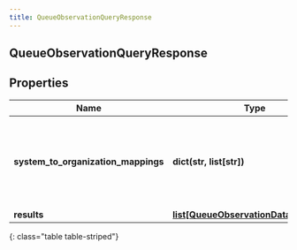 ```yaml
---
title: QueueObservationQueryResponse
---
```

## QueueObservationQueryResponse

## Properties

|Name | Type | Description | Notes|
|------------ | ------------- | ------------- | -------------|
| **system_to_organization_mappings** | **dict(str, list[str])** | A mapping from system presence to a list of organization presence ids | [optional] |
| **results** | [**list[QueueObservationDataContainer]**](QueueObservationDataContainer.html) |  | [optional] |
{: class="table table-striped"}


